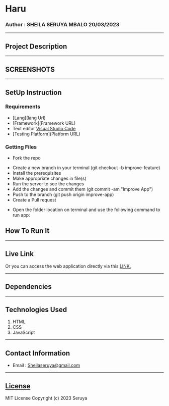 # Haru
### Author : SHEILA SERUYA MBALO 20/03/2023
****
## Project Description


******

## SCREENSHOTS


********
## SetUp Instruction
### Requirements
* [Lang](lang Url)
* [Framework](Framework URL)
* Text editor [Visual Studio Code](https://code.visualstudio.com/download)
* [Testing Platform](Platform URL)


### Getting Files
* Fork the repo
- Create a new branch in your terminal (git checkout -b improve-feature)
- Install the prerequisites
- Make appropriate changes in file(s)
- Run the server to see the changes
- Add the changes and commit them (git commit -am "Improve App")
- Push to the branch (git push origin improve-app)
- Create a Pull request
* Open the folder location on terminal and use the following command to run app:

## How To Run It

*****
## Live Link
Or you can access the web application directly via this [LINK.](http://127.0.0.1:5500/index.html)
*****
## Dependencies

*****
## Technologies Used
1. HTML
2. CSS
3. JavaScript
*****
## Contact Information
* Email : Sheilaseruya@gmail.com
*****
## [License](LICENSE)
MIT License
Copyright (c) 2023 Seruya
